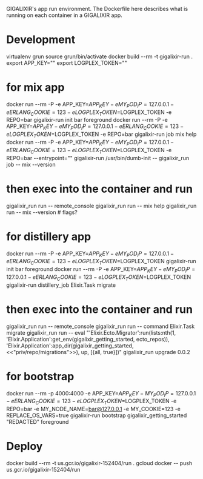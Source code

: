 GIGALIXIR's app run environment. The Dockerfile here describes what is running on each container in a GIGALIXIR app.

# Development

virtualenv grun
source grun/bin/activate
docker build --rm -t gigalixir-run .
export APP_KEY=""
export LOGPLEX_TOKEN=""
# for mix app
docker run --rm -P -e APP_KEY=$APP_KEY -e MY_POD_IP=127.0.0.1 -e ERLANG_COOKIE=123 -e LOGPLEX_TOKEN=$LOGPLEX_TOKEN -e REPO=bar gigalixir-run init bar foreground
docker run --rm -P -e APP_KEY=$APP_KEY -e MY_POD_IP=127.0.0.1 -e ERLANG_COOKIE=123 -e LOGPLEX_TOKEN=$LOGPLEX_TOKEN -e REPO=bar gigalixir-run job mix help
docker run --rm -P -e APP_KEY=$APP_KEY -e MY_POD_IP=127.0.0.1 -e ERLANG_COOKIE=123 -e LOGPLEX_TOKEN=$LOGPLEX_TOKEN -e REPO=bar --entrypoint="" gigalixir-run /usr/bin/dumb-init -- gigalixir_run job -- mix --version

# then exec into the container and run
gigalixir_run run -- remote_console 
gigalixir_run run -- mix help
gigalixir_run run -- mix --version # flags?

# for distillery app
docker run --rm -P -e APP_KEY=$APP_KEY -e MY_POD_IP=127.0.0.1 -e ERLANG_COOKIE=123 -e LOGPLEX_TOKEN=$LOGPLEX_TOKEN gigalixir-run init bar foreground
docker run --rm -P -e APP_KEY=$APP_KEY -e MY_POD_IP=127.0.0.1 -e ERLANG_COOKIE=123 -e LOGPLEX_TOKEN=$LOGPLEX_TOKEN gigalixir-run distillery_job Elixir.Task migrate

# then exec into the container and run
gigalixir_run run -- remote_console 
gigalixir_run run -- command Elixir.Task migrate
gigalixir_run run -- eval "'Elixir.Ecto.Migrator':run(lists:nth(1, 'Elixir.Application':get_env(gigalixir_getting_started, ecto_repos)), 'Elixir.Application':app_dir(gigalixir_getting_started, <<\"priv/repo/migrations\">>), up, [{all, true}])"
gigalixir_run upgrade 0.0.2

# for bootstrap
docker run --rm -p 4000:4000 -e APP_KEY=$APP_KEY -MY_POD_IP=127.0.0.1 -e ERLANG_COOKIE=123 -e LOGPLEX_TOKEN=$LOGPLEX_TOKEN -e REPO=bar -e MY_NODE_NAME=bar@127.0.0.1 -e MY_COOKIE=123 -e REPLACE_OS_VARS=true gigalixir-run bootstrap gigalixir_getting_started "REDACTED" foreground


# Deploy

docker build --rm -t us.gcr.io/gigalixir-152404/run .
gcloud docker -- push us.gcr.io/gigalixir-152404/run

